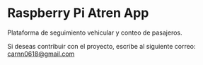 # Raspberry Pi Atren App

Plataforma de seguimiento vehicular y conteo de pasajeros.

Si deseas contribuir con el proyecto, escribe al siguiente correo: carnn0618@gmail.com
